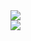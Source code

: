 <img align="center" src="https://github-readme-stats.vercel.app/api/?username=lllggghhhaaa&theme=radical&show_icons=true&count_private=true" />
<br />
<img align="center" src="https://github-readme-stats.vercel.app/api/top-langs/?username=lllggghhhaaa&theme=radical&layout=compact&langs_count=6" />
